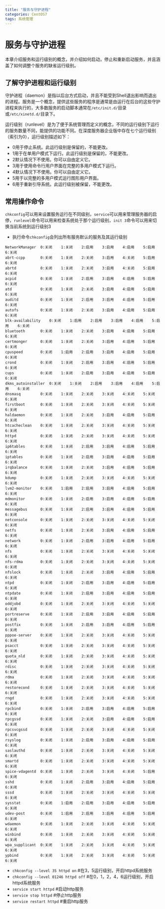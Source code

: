 ```yaml
---
title: "服务与守护进程"
categories: CentOS7
tags: 系统管理
---
```

# 服务与守护进程

本章介绍服务和运行级别的概念，并介绍如何启动，停止和重新启动服务，并且涵盖了如何调整个服务的缺省运行级别。

## 了解守护进程和运行级别

守护进程（daemon）是指以后台方式启动，并且不能受到Shell退出影响而退出的进程。服务是一个概念，提供这些服务的程序是通常是由运行在后台的这些守护进程来执行的，大多数服务的启动脚本通常在`/etc/init.d/`目录或`/etc/xinetd.d/`目录下。

运行级别（runlevel）是为了便于系统管理而定义的概念，不同的运行级别下运行的服务数量不同，能提供的功能不同。在深度服务器企业版中存在七个运行级别（索引为0），运行级别描述如下：

* 0用于停止系统。此运行级别是保留的，不能更改。
* 1用于在单用户模式下运行。此运行级别是保留的，不能更改。
* 2默认情况下不使用。你可以自由定义它。
* 3用于使用命令行用户界面在完整的多用户模式下运行。
* 4默认情况下不使用。你可以自由定义它。
* 5用于以完整的多用户模式运行图形用户界面。
* 6用于重新引导系统。此运行级别被保留，不能更改。

## 常用操作命令

`chkconfig`可以用来设置服务运行在不同级别，`service`可以用来管理服务器的启停，`runlevel`命令可以用来检查系统处于那个运行级别，`init 3`命令可以用来切换当前系统到运行级别3 


* 执行命令`chkconfig`会列出所有服务默认的服务及其运行级别 

```
NetworkManager 	0:关闭	1:关闭	2:启用	3:启用	4:启用	5:启用	6:关闭
abrt-ccpp      	0:关闭	1:关闭	2:关闭	3:启用	4:关闭	5:启用	6:关闭
abrtd          	0:关闭	1:关闭	2:关闭	3:启用	4:关闭	5:启用	6:关闭
acpid          	0:关闭	1:关闭	2:启用	3:启用	4:启用	5:启用	6:关闭
atd            	0:关闭	1:关闭	2:关闭	3:启用	4:启用	5:启用	6:关闭
auditd         	0:关闭	1:关闭	2:启用	3:启用	4:启用	5:启用	6:关闭
autofs         	0:关闭	1:关闭	2:关闭	3:启用	4:启用	5:启用	6:关闭
blk-availability	0:关闭	1:启用	2:启用	3:启用	4:启用	5:启用	6:关闭
bluetooth      	0:关闭	1:关闭	2:关闭	3:启用	4:启用	5:启用	6:关闭
certmonger     	0:关闭	1:关闭	2:关闭	3:启用	4:启用	5:启用	6:关闭
cpuspeed       	0:关闭	1:启用	2:启用	3:启用	4:启用	5:启用	6:关闭
crond          	0:关闭	1:关闭	2:启用	3:启用	4:启用	5:启用	6:关闭
cups           	0:关闭	1:关闭	2:启用	3:启用	4:启用	5:启用	6:关闭
dkms_autoinstaller	0:关闭	1:关闭	2:启用	3:启用	4:启用	5:启用	6:关闭
dnsmasq        	0:关闭	1:关闭	2:关闭	3:关闭	4:关闭	5:关闭	6:关闭
firstboot      	0:关闭	1:关闭	2:关闭	3:关闭	4:关闭	5:关闭	6:关闭
haldaemon      	0:关闭	1:关闭	2:关闭	3:启用	4:启用	5:启用	6:关闭
htcacheclean   	0:关闭	1:关闭	2:关闭	3:关闭	4:关闭	5:关闭	6:关闭
httpd          	0:关闭	1:关闭	2:关闭	3:关闭	4:关闭	5:关闭	6:关闭
ip6tables      	0:关闭	1:关闭	2:启用	3:启用	4:启用	5:启用	6:关闭
iptables       	0:关闭	1:关闭	2:启用	3:启用	4:启用	5:启用	6:关闭
irqbalance     	0:关闭	1:关闭	2:关闭	3:启用	4:启用	5:启用	6:关闭
kdump          	0:关闭	1:关闭	2:关闭	3:关闭	4:关闭	5:关闭	6:关闭
lvm2-monitor   	0:关闭	1:启用	2:启用	3:启用	4:启用	5:启用	6:关闭
mdmonitor      	0:关闭	1:关闭	2:启用	3:启用	4:启用	5:启用	6:关闭
messagebus     	0:关闭	1:关闭	2:启用	3:启用	4:启用	5:启用	6:关闭
netconsole     	0:关闭	1:关闭	2:关闭	3:关闭	4:关闭	5:关闭	6:关闭
netfs          	0:关闭	1:关闭	2:关闭	3:启用	4:启用	5:启用	6:关闭
network        	0:关闭	1:关闭	2:启用	3:启用	4:启用	5:启用	6:关闭
nfs            	0:关闭	1:关闭	2:关闭	3:关闭	4:关闭	5:关闭	6:关闭
nfs-rdma       	0:关闭	1:关闭	2:关闭	3:关闭	4:关闭	5:关闭	6:关闭
nfslock        	0:关闭	1:关闭	2:关闭	3:启用	4:启用	5:启用	6:关闭
ntpd           	0:关闭	1:关闭	2:启用	3:启用	4:启用	5:启用	6:关闭
ntpdate        	0:关闭	1:关闭	2:启用	3:启用	4:启用	5:启用	6:关闭
oddjobd        	0:关闭	1:关闭	2:关闭	3:关闭	4:关闭	5:关闭	6:关闭
portreserve    	0:关闭	1:关闭	2:启用	3:启用	4:启用	5:启用	6:关闭
postfix        	0:关闭	1:关闭	2:启用	3:启用	4:启用	5:启用	6:关闭
pppoe-server   	0:关闭	1:关闭	2:关闭	3:关闭	4:关闭	5:关闭	6:关闭
psacct         	0:关闭	1:关闭	2:关闭	3:关闭	4:关闭	5:关闭	6:关闭
quota_nld      	0:关闭	1:关闭	2:关闭	3:关闭	4:关闭	5:关闭	6:关闭
rdisc          	0:关闭	1:关闭	2:关闭	3:关闭	4:关闭	5:关闭	6:关闭
rdma           	0:关闭	1:关闭	2:关闭	3:关闭	4:关闭	5:关闭	6:关闭
restorecond    	0:关闭	1:关闭	2:关闭	3:关闭	4:关闭	5:关闭	6:关闭
rngd           	0:关闭	1:关闭	2:关闭	3:关闭	4:关闭	5:关闭	6:关闭
rpcbind        	0:关闭	1:关闭	2:启用	3:启用	4:启用	5:启用	6:关闭
rpcgssd        	0:关闭	1:关闭	2:关闭	3:启用	4:启用	5:启用	6:关闭
rpcsvcgssd     	0:关闭	1:关闭	2:关闭	3:关闭	4:关闭	5:关闭	6:关闭
rsyslog        	0:关闭	1:关闭	2:启用	3:启用	4:启用	5:启用	6:关闭
saslauthd      	0:关闭	1:关闭	2:关闭	3:关闭	4:关闭	5:关闭	6:关闭
smartd         	0:关闭	1:关闭	2:关闭	3:关闭	4:关闭	5:关闭	6:关闭
spice-vdagentd 	0:关闭	1:关闭	2:关闭	3:关闭	4:关闭	5:启用	6:关闭
sshd           	0:关闭	1:关闭	2:启用	3:启用	4:启用	5:启用	6:关闭
sssd           	0:关闭	1:关闭	2:关闭	3:关闭	4:关闭	5:关闭	6:关闭
sysstat        	0:关闭	1:启用	2:启用	3:启用	4:启用	5:启用	6:关闭
udev-post      	0:关闭	1:启用	2:启用	3:启用	4:启用	5:启用	6:关闭
wdaemon        	0:关闭	1:关闭	2:关闭	3:关闭	4:关闭	5:关闭	6:关闭
winbind        	0:关闭	1:关闭	2:关闭	3:关闭	4:关闭	5:关闭	6:关闭
wpa_supplicant 	0:关闭	1:关闭	2:关闭	3:关闭	4:关闭	5:关闭	6:关闭
ypbind         	0:关闭	1:关闭	2:关闭	3:关闭	4:关闭	5:关闭	6:关闭
```

* `chkconfig --level 35 httpd on`     #在3，5运行级别，开启httpd系统服务
* `chkconfig --level 01246 httpd off` #在0，1，2，4，6运行级别，开启httpd系统服务
* `service start httpd`               #启动http服务
* `service stop httpd`                #停止http服务
* `service restart httpd`             #重启http服务








  
